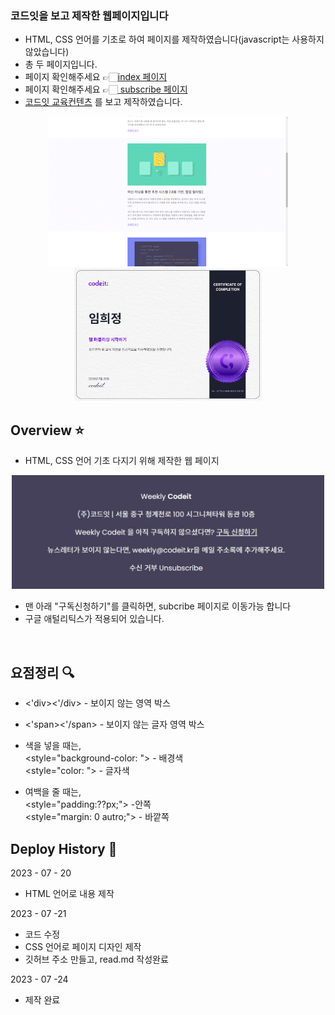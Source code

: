 ### 코드잇을 보고 제작한 웹페이지입니다

- HTML, CSS 언어를 기초로 하여 페이지를 제작하였습니다(javascript는 사용하지 않았습니다) </br>
- 총 두 페이지입니다. </br>
- 페이지 확인해주세요 👉🏻<a href="heejung0413.github.io/codeit-newsletter/index.html">index 페이지</a> </br>
- 페이지 확인해주세요 👉🏻<a href="heejung0413.github.io/codeit-newsletter/subscribe.html"> subscribe 페이지 </a>  </br>
- <a href="https://www.codeit.kr/topics/intro-to-web-publishing">코드잇 교육컨텐츠</a> 를 보고 제작하였습니다. </br> 
<p align="center">
<img src="/main/Weekly_Codeit_-_Chrome_2023-07-21_20-44-08_AdobeExpress.gif"> <img src="/main/certificates.jpg" style="width:300px">
</p> 

## Overview ⭐️
- HTML, CSS 언어 기초 다지기 위해 제작한 웹 페이지

<p align="center">
  <img src="/main/subscribe.jpg" style="width:500px" >
</p>

- 맨 아래 "구독신청하기"를 클릭하면, subcribe 페이지로 이동가능 합니다
- 구글 애털리틱스가 적용되어 있습니다.

</br>

## 요점정리 🔍

- <'div><'/div> - 보이지 않는 영역 박스 
- <'span><'/span> - 보이지 않는 글자 영역 박스

- 색을 넣을 때는, </br>
<style="background-color: "> - 배경색 </br>
<style="color: "> - 글자색

- 여백을 줄 때는, </br> 
<style="padding:??px;"> -안쪽 </br>
<style="margin: 0 autro;"> - 바깥쪽


## Deploy History 🌳

2023 - 07 - 20

- HTML 언어로 내용 제작


2023 - 07 -21

- 코드 수정
- CSS 언어로 페이지 디자인 제작 </br>
- 깃허브 주소 만들고, read.md 작성완료

2023 - 07 -24

- 제작 완료
